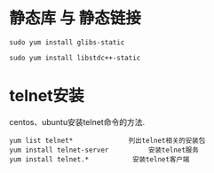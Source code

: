 # 静态库 与 静态链接
```shell
sudo yum install glibs-static
```

```shell
sudo yum install libstdc++-static
```




# telnet安装
centos、ubuntu安装telnet命令的方法.
```shell
yum list telnet*              列出telnet相关的安装包
yum install telnet-server          安装telnet服务
yum install telnet.*           安装telnet客户端
```
    
